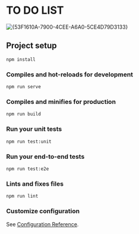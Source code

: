 # TO DO LIST

![{53F1610A-7900-4CEE-A6A0-5CE4D79D3133}](https://github.com/user-attachments/assets/2fc84037-2bda-41bf-9997-318dbc7e3143)


## Project setup
```
npm install
```

### Compiles and hot-reloads for development
```
npm run serve
```

### Compiles and minifies for production
```
npm run build
```

### Run your unit tests
```
npm run test:unit
```

### Run your end-to-end tests
```
npm run test:e2e
```

### Lints and fixes files
```
npm run lint
```

### Customize configuration
See [Configuration Reference](https://cli.vuejs.org/config/).
